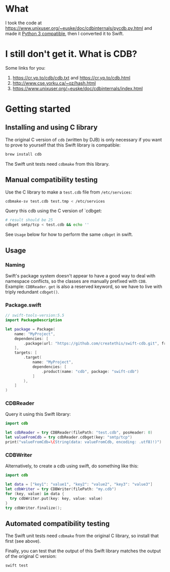 # What
I took the code at https://www.unixuser.org/~euske/doc/cdbinternals/pycdb.py.html and made it
[Python 3 compatible](https://github.com/createthis/euske_pycdb), then I converted it to Swift.

# I still don't get it. What is CDB?

Some links for you:

1. https://cr.yp.to/cdb/cdb.txt and https://cr.yp.to/cdb.html
2. http://www.cse.yorku.ca/~oz/hash.html
3. https://www.unixuser.org/~euske/doc/cdbinternals/index.html

# Getting started

## Installing and using C library
The original C version of `cdb` (written by DJB) is only necessary if you want to prove to 
yourself that this Swift library is compatible:

```bash
brew install cdb
```

The Swift unit tests need `cdbmake` from this library.

## Manual compatibility testing
Use the C library to make a `test.cdb` file from `/etc/services`:
```bash
cdbmake-sv test.cdb test.tmp < /etc/services
```

Query this cdb using the C version of `cdbget:
```bash
# result should be 25
cdbget smtp/tcp < test.cdb && echo ''
```

See `Usage` below for how to perform the same `cdbget` in swift.

## Usage

### Naming
Swift's package system doesn't appear to have a good way to deal with namespace conflicts, so the classes are manually
prefixed with `CDB`. Example: `CDBReader`. `get` is also a reserved keyword, so we have to live with triply redundant 
`cdbget()`.

### Package.swift

```swift
// swift-tools-version:5.5
import PackageDescription

let package = Package(
    name: "MyProject",
    dependencies: [
        .package(url: "https://github.com/createthis/swift-cdb.git", from: "1.0.0"),
    ],
    targets: [
        .target(
            name: "MyProject",
            dependencies: [
                .product(name: "cdb", package: "swift-cdb")
            ]
        ),
    ]
)
```

### CDBReader

Query it using this Swift library:

```swift
import cdb

let cdbReader = try CDBReader(filePath: "test.cdb", posHeader: 0)
let valueFromCdb = try cdbReader.cdbget(key: "smtp/tcp")
print("valueFromCdb=\(String(data: valueFromCdb, encoding: .utf8)!)")
```

### CDBWriter

Alternatively, to create a cdb using swift, do something like this:

```swift
import cdb

let data = ["key1": "value1", "key2": "value2", "key3": "value3"]
let cdbWriter = try CDBWriter(filePath: "my.cdb")
for (key, value) in data {
  try cdbWriter.put(key: key, value: value)
}
try cdbWriter.finalize();
```

## Automated compatibility testing
The Swift unit tests need `cdbmake` from the original C library, so install that first (see above).

Finally, you can test that the output of this Swift library matches the output of the original C version:
```bash
swift test
```
